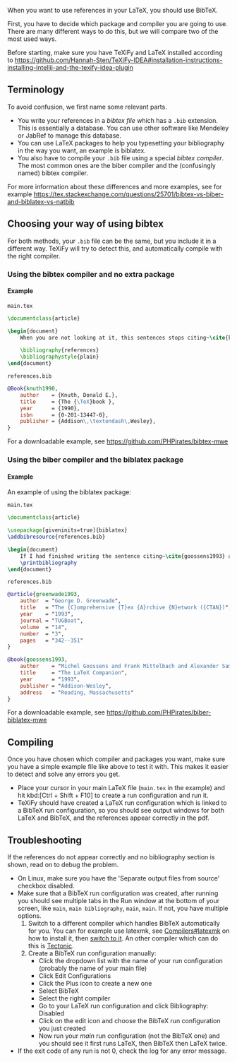 When you want to use references in your LaTeX, you should use BibTeX.

First, you have to decide which package and compiler you are going to use.
There are many different ways to do this, but we will compare two of the most used ways.

Before starting, make sure you have TeXiFy and LaTeX installed according to https://github.com/Hannah-Sten/TeXiFy-IDEA#installation-instructions-installing-intellij-and-the-texify-idea-plugin

## Terminology

To avoid confusion, we first name some relevant parts.

* You write your references in a _bibtex file_ which has a `.bib` extension. This is essentially a database. You can use other software like Mendeley or JabRef to manage this database.
* You can use LaTeX packages to help you typesetting your bibliography in the way you want, an example is biblatex.
* You also have to compile your `.bib` file using a special _bibtex compiler_. The most common ones are the biber compiler and the (confusingly named) bibtex compiler.

For more information about these differences and more examples, see for example https://tex.stackexchange.com/questions/25701/bibtex-vs-biber-and-biblatex-vs-natbib

## Choosing your way of using bibtex

For both methods, your `.bib` file can be the same, but you include it in a different way.
TeXiFy will try to detect this, and automatically compile with the right compiler.

### Using the bibtex compiler and no extra package

#### Example

`main.tex`
```latex
\documentclass{article}

\begin{document}
    When you are not looking at it, this sentences stops citing~\cite{knuth1990}.

    \bibliography{references}
    \bibliographystyle{plain}
\end{document}
```

`references.bib`
```bibtex
@Book{knuth1990,
    author    = {Knuth, Donald E.},
    title     = {The {\TeX}book },
    year      = {1990},
    isbn      = {0-201-13447-0},
    publisher = {Addison\,\textendash\,Wesley},
}
```

For a downloadable example, see https://github.com/PHPirates/bibtex-mwe

### Using the biber compiler and the biblatex package

#### Example
An example of using the biblatex package:

`main.tex`
```latex
\documentclass{article}

\usepackage[giveninits=true]{biblatex}
\addbibresource{references.bib}

\begin{document}
    If I had finished writing the sentence citing~\cite{goossens1993} and~\cite{greenwade1993},
    \printbibliography
\end{document}
```

`references.bib`
```bibtex
@article{greenwade1993,
    author  = "George D. Greenwade",
    title   = "The {C}omprehensive {T}ex {A}rchive {N}etwork ({CTAN})",
    year    = "1993",
    journal = "TUGBoat",
    volume  = "14",
    number  = "3",
    pages   = "342--351"
}

@book{goossens1993,
    author    = "Michel Goossens and Frank Mittelbach and Alexander Samarin",
    title     = "The LaTeX Companion",
    year      = "1993",
    publisher = "Addison-Wesley",
    address   = "Reading, Massachusetts"
}
```

For a downloadable example, see https://github.com/PHPirates/biber-biblatex-mwe

## Compiling

Once you have chosen which compiler and packages you want, make sure you have a simple example file like above to test it with.
This makes it easier to detect and solve any errors you get.

* Place your cursor in your main LaTeX file (`main.tex` in the example) and hit kbd:[Ctrl + Shift + F10] to create a run configuration and run it.
* TeXiFy should have created a LaTeX run configuration which is linked to a BibTeX run configuration, so you should see output windows for both LaTeX and BibTeX, and the references appear correctly in the pdf.

## Troubleshooting

If the references do not appear correctly and no bibliography section is shown, read on to debug the problem.

* On Linux, make sure you have the 'Separate output files from source' checkbox disabled.
* Make sure that a BibTeX run configuration was created, after running you should see multiple tabs in the Run window at the bottom of your screen, like `main`, `main bibliography`, `main`, `main`. If not, you have multiple options.
  1. Switch to a different compiler which handles BibTeX automatically for you. You can for example use latexmk, see [Compilers#latexmk](Compilers#latexmk) on how to install it, then [switch to it](Compilers#Switching-compilers). An other compiler which can do this is [Tectonic](Compilers#Tectonic).
  2. Create a BibTeX run configuration manually:
     * Click the dropdown list with the name of your run configuration (probably the name of your main file)
     * Click Edit Configurations
     * Click the Plus icon to create a new one
     * Select BibTeX
     * Select the right compiler
     * Go to your LaTeX run configuration and click Bibliography: Disabled
     * Click on the edit icon and choose the BibTeX run configuration you just created
     * Now run your _main_ run configuration (not the BibTeX one) and you should see it first runs LaTeX, then BibTeX then LaTeX twice.
* If the exit code of any run is not 0, check the log for any error message.
